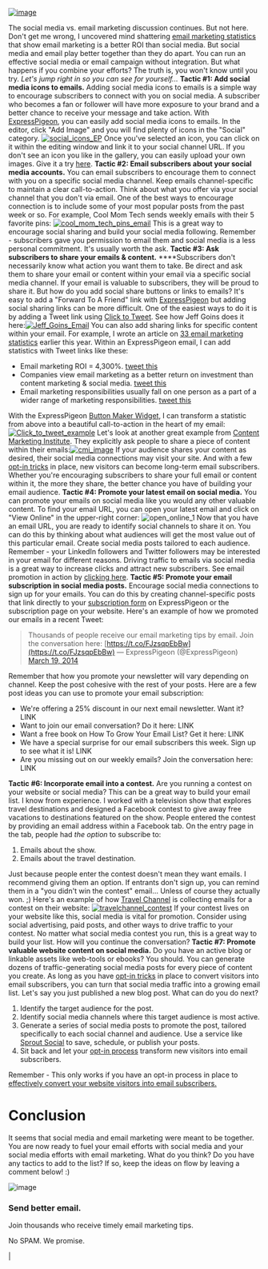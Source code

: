 [![image](http://photos.foter.com/134/3-366-y2-bestest-friends_l.jpg)](http://foter.com/photo/3-366-y2-bestest-friends/)

The social media vs. email marketing discussion continues. But not here.
Don't get me wrong, I uncovered mind shattering [email marketing
statistics](http://blog.expresspigeon.com/2014/01/06/email-marketing-statistics-2014/)
that show email marketing is a better ROI than social media. But social
media and email play better together than they do apart. You can run an
effective social media or email campaign without integration. But what
happens if you combine your efforts? The truth is, you won't know until
you try. *Let's jump right in so you can see for yourself...* **Tactic
\#1: Add social media icons to emails.** Adding social media icons to
emails is a simple way to encourage subscribers to connect with you on
social media. A subscriber who becomes a fan or follower will have more
exposure to your brand and a better chance to receive your message and
take action. With [ExpressPigeon](http://expresspigeon.com), you can
easily add social media icons to emails. In the editor, click "Add
Image" and you will find plenty of icons in the "Social" category.
[![social\_icons\_EP](http://blog.expresspigeon.com/wp-content/uploads/2014/03/social_icons_EP.png)](http://blog.expresspigeon.com/wp-content/uploads/2014/03/social_icons_EP.png)
Once you've selected an icon, you can click on it within the editing
window and link it to your social channel URL. If you don't see an icon
you like in the gallery, you can easily upload your own images. Give it
a try [here](https://expresspigeon.com/access/registration?plan=free).
**Tactic \#2: Email subscribers about your social media accounts.** You
can email subscribers to encourage them to connect with you on a
specific social media channel. Keep emails channel-specific to maintain
a clear call-to-action. Think about what you offer via your social
channel that you don't via email. One of the best ways to encourage
connection is to include some of your most popular posts from the past
week or so. For example, Cool Mom Tech sends weekly emails with their 5
favorite pins:
[![cool\_mom\_tech\_pins\_email](http://blog.expresspigeon.com/wp-content/uploads/2014/03/cool_mom_tech_pins_email.png)](http://blog.expresspigeon.com/wp-content/uploads/2014/03/cool_mom_tech_pins_email.png)
This is a great way to encourage social sharing and build your social
media following. Remember - subscribers gave you permission to email
them and social media is a less personal commitment. It's usually worth
the ask. **Tactic \#3: Ask subscribers to share your emails & content.**
****Subscribers don't necessarily know what action you want them to
take. Be direct and ask them to share your email or content within your
email via a specific social media channel. If your email is valuable to
subscribers, they will be proud to share it. But how do you add social
share buttons or links to emails? It's easy to add a "Forward To A
Friend" link with [ExpressPigeon](http://expresspigeon.com) but adding
social sharing links can be more difficult. One of the easiest ways to
do it is by adding a Tweet link using [Click to
Tweet](http://clicktotweet.com/). See how Jeff Goins does it
here:[![Jeff\_Goins\_Email](http://blog.expresspigeon.com/wp-content/uploads/2014/03/Jeff_Goins_Email.png)](http://blog.expresspigeon.com/wp-content/uploads/2014/03/Jeff_Goins_Email.png)
You can also add sharing links for specific content within your email.
For example, I wrote an article on [33 email marketing
statistics](http://blog.expresspigeon.com/2014/01/06/email-marketing-statistics-2014/)
earlier this year. Within an ExpressPigeon email, I can add statistics
with Tweet links like these:

-   Email marketing ROI = 4,300%. [tweet this](http://ctt.ec/8VdBf)
-   Companies view email marketing as a better return on investment than
    content marketing & social media. [tweet this](http://ctt.ec/hx9N4)
-   Email marketing responsibilities usually fall on one person as a
    part of a wider range of marketing responsibilities. [tweet
    this](http://ctt.ec/8oK6r)

With the ExpressPigeon [Button Maker
Widget](http://blog.expresspigeon.com/2013/10/01/go-wild-making-buttons-in-your-email-campaigns/),
I can transform a statistic from above into a beautiful call-to-action
in the heart of my email:
[![Click\_to\_tweet\_example](http://blog.expresspigeon.com/wp-content/uploads/2014/03/Click_to_tweet_example.png)](http://blog.expresspigeon.com/wp-content/uploads/2014/03/Click_to_tweet_example.png)
Let's look at another great example from [Content Marketing
Institute](http://contentmarketinginstitute.com/). They explicitly ask
people to share a piece of content within their
emails:[![cmi\_image](http://blog.expresspigeon.com/wp-content/uploads/2014/03/cmi_image.png)](http://blog.expresspigeon.com/wp-content/uploads/2014/03/cmi_image.png)
If your audience shares your content as desired, their social media
connections may visit your site. And with a few [opt-in
tricks](http://blog.expresspigeon.com/2014/02/24/16-opt-in-tricks-to-grow-your-email-list/)
in place, new visitors can become long-term email subscribers. Whether
you're encouraging subscribers to share your full email or content
within it, the more they share, the better chance you have of building
your email audience. **Tactic \#4: Promote your latest email on social
media.** You can promote your emails on social media like you would any
other valuable content. To find your email URL, you can open your latest
email and click on "View Online" in the upper-right corner:
![open\_online\_1](http://blog.expresspigeon.com/wp-content/uploads/2014/03/open_online_1.png)
Now that you have an email URL, you are ready to identify social
channels to share it on. You can do this by thinking about what
audiences will get the most value out of this particular email. Create
social media posts tailored to each audience. Remember - your LinkedIn
followers and Twitter followers may be interested in your email for
different reasons. Driving traffic to emails via social media is a great
way to increase clicks and attract new subscribers. See email promotion
in action by [clicking here](http://ctt.ec/Ar8aI). **Tactic \#5: Promote
your email subscription in social media posts.** Encourage social media
connections to sign up for your emails. You can do this by creating
channel-specific posts that link directly to your [subscription
form](http://blog.expresspigeon.com/2013/11/18/custom-email-subscription-form/)
on ExpressPigeon or the subscription page on your website. Here's an
example of how we promoted our emails in a recent Tweet:

> Thousands of people receive our email marketing tips by email. Join
> the conversation here:
> [https://t.co/FJzsqpEbBw](https://t.co/FJzsqpEbBw) — ExpressPigeon
> (@ExpressPigeon) [March 19,
> 2014](https://twitter.com/ExpressPigeon/statuses/446148485759254528)

Remember that how you promote your newsletter will vary depending on
channel. Keep the post cohesive with the rest of your posts. Here are a
few post ideas you can use to promote your email subscription:

-   We're offering a 25% discount in our next email newsletter. Want it?
    LINK
-   Want to join our email conversation? Do it here: LINK
-   Want a free book on How To Grow Your Email List? Get it here: LINK
-   We have a special surprise for our email subscribers this week. Sign
    up to see what it is! LINK
-   Are you missing out on our weekly emails? Join the conversation
    here: LINK

**Tactic \#6: Incorporate email into a contest.** Are you running a
contest on your website or social media? This can be a great way to
build your email list. I know from experience. I worked with a
television show that explores travel destinations and designed a
Facebook contest to give away free vacations to destinations featured on
the show. People entered the contest by providing an email address
within a Facebook tab. On the entry page in the tab, people had *the
option* to subscribe to:

1.  Emails about the show.
2.  Emails about the travel destination.

Just because people enter the contest doesn't mean they want emails. I
recommend giving them an option. If entrants don't sign up, you can
remind them in a "you didn't win the contest" email... Unless of course
they actually won. ;) Here's an example of how [Travel
Channel](http://www.travelchannel.com/) is collecting emails for a
contest on their website:
[![travelchannel\_contest](http://blog.expresspigeon.com/wp-content/uploads/2014/03/travelchannel_contest.png)](http://blog.expresspigeon.com/wp-content/uploads/2014/03/travelchannel_contest.png)
If your contest lives on your website like this, social media is vital
for promotion. Consider using social advertising, paid posts, and other
ways to drive traffic to your contest. No matter what social media
contest you run, this is a great way to build your list. How will you
continue the conversation? **Tactic \#7: Promote valuable website
content on social media.** Do you have an active blog or linkable assets
like web-tools or ebooks? You should. You can generate dozens of
traffic-generating social media posts for every piece of content you
create. As long as you have [opt-in
tricks](http://blog.expresspigeon.com/2014/02/24/16-opt-in-tricks-to-grow-your-email-list/)
in place to convert visitors into email subscribers, you can turn that
social media traffic into a growing email list. Let's say you just
published a new blog post. What can do you do next?

1.  Identify the target audience for the post.
2.  Identify social media channels where this target audience is most
    active.
3.  Generate a series of social media posts to promote the post,
    tailored specifically to each social channel and audience. Use a
    service like [Sprout Social](http://sproutsocial.com) to save,
    schedule, or publish your posts.
4.  Sit back and let your [opt-in
    process](http://blog.expresspigeon.com/2014/02/24/16-opt-in-tricks-to-grow-your-email-list/)
    transform new visitors into email subscribers.

Remember - This only works if you have an opt-in process in place to
[effectively convert your website visitors into email
subscribers.](http://blog.expresspigeon.com/2014/02/24/16-opt-in-tricks-to-grow-your-email-list/)

Conclusion
==========

It seems that social media and email marketing were meant to be
together. You are now ready to fuel your email efforts with social media
and your social media efforts with email marketing. What do you think?
Do you have any tactics to add to the list? If so, keep the ideas on
flow by leaving a comment below! :)

![image](http://blog.expresspigeon.com/wp-content/uploads/2013/11/ep_badge.png)

### Send better email.

Join thousands who receive timely email marketing tips.

No SPAM. We promise.

|
